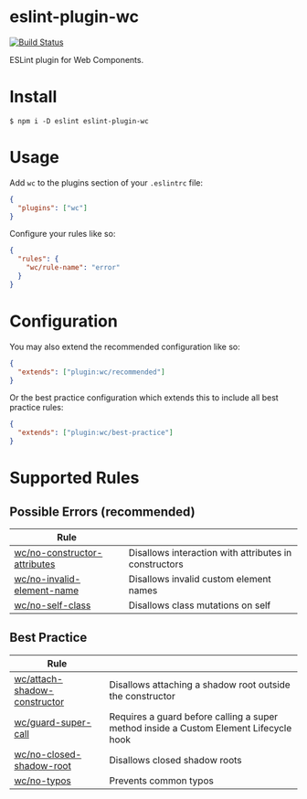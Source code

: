 # eslint-plugin-wc

[![Build Status](https://travis-ci.com/43081j/eslint-plugin-wc.svg?branch=master)](https://travis-ci.com/43081j/eslint-plugin-wc)

ESLint plugin for Web Components.

# Install

```
$ npm i -D eslint eslint-plugin-wc
```

# Usage

Add `wc` to the plugins section of your `.eslintrc` file:

```json
{
  "plugins": ["wc"]
}
```

Configure your rules like so:

```json
{
  "rules": {
    "wc/rule-name": "error"
  }
}
```

# Configuration

You may also extend the recommended configuration like so:

```json
{
  "extends": ["plugin:wc/recommended"]
}
```

Or the best practice configuration which extends this to include all
best practice rules:

```json
{
  "extends": ["plugin:wc/best-practice"]
}
```

# Supported Rules

## Possible Errors (recommended)

| Rule                                                                    |                                                       |
| ----------------------------------------------------------------------- | ----------------------------------------------------- |
| [wc/no-constructor-attributes](docs/rules/no-constructor-attributes.md) | Disallows interaction with attributes in constructors |
| [wc/no-invalid-element-name](docs/rules/no-invalid-element-name.md)     | Disallows invalid custom element names                |
| [wc/no-self-class](docs/rules/no-self-class.md)                         | Disallows class mutations on self                     |

## Best Practice

| Rule                                                                    |                                                                                       |
| ----------------------------------------------------------------------- | ------------------------------------------------------------------------------------- |
| [wc/attach-shadow-constructor](docs/rules/attach-shadow-constructor.md) | Disallows attaching a shadow root outside the constructor                             |
| [wc/guard-super-call](docs/rules/guard-super-call.md)                   | Requires a guard before calling a super method inside a Custom Element Lifecycle hook |
| [wc/no-closed-shadow-root](docs/rules/no-closed-shadow-root.md)         | Disallows closed shadow roots                                                         |
| [wc/no-typos](docs/rules/no-typos.md)                                   | Prevents common typos                                                                 |
